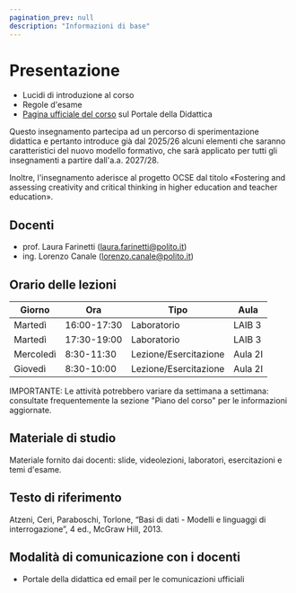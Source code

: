 ```yaml
---
pagination_prev: null
description: "Informazioni di base"
---
```


# Presentazione

-   Lucidi di introduzione al corso <!--(https://farinetti.github.io/materiale-bdcin/PresentazioneCorso-25.pdf) -->
-   Regole d'esame
-   [Pagina ufficiale del corso](https://didattica.polito.it/pls/portal30/gap.pkg_guide.viewGap?p_cod_ins=04AFQPC&p_a_acc=2025&p_header=S&p_lang=IT&multi=N) sul Portale della Didattica

Questo insegnamento partecipa ad un percorso di sperimentazione didattica e pertanto introduce già dal 2025/26 alcuni elementi che saranno caratteristici del nuovo modello formativo, che sarà applicato per tutti gli insegnamenti a partire dall'a.a. 2027/28.

Inoltre, l'insegnamento aderisce al progetto OCSE dal titolo «Fostering and assessing creativity and critical thinking in higher education and teacher education».

## Docenti

- prof. Laura Farinetti (laura.farinetti@polito.it)
- ing. Lorenzo Canale (lorenzo.canale@polito.it)

## Orario delle lezioni

| Giorno   | Ora |Tipo | Aula |
|----------|----|-----|------|
| Martedì | 16:00-17:30 | Laboratorio | LAIB 3 |
| Martedì | 17:30-19:00 | Laboratorio | LAIB 3 |
| Mercoledì | 8:30-11:30 | Lezione/Esercitazione | Aula 2I |
| Giovedì | 8:30-10:00 | Lezione/Esercitazione | Aula 2I |

IMPORTANTE: Le attività potrebbero variare da settimana a settimana: consultate frequentemente la sezione "Piano del corso" per le informazioni aggiornate.

## Materiale di studio

Materiale fornito dai docenti: slide, videolezioni, laboratori, esercitazioni e temi d'esame.

## Testo di riferimento

Atzeni, Ceri, Paraboschi, Torlone, “Basi di dati - Modelli e linguaggi di interrogazione”, 4 ed., McGraw Hill, 2013.

## Modalità di comunicazione con i docenti

- Portale della didattica ed email per le comunicazioni ufficiali
